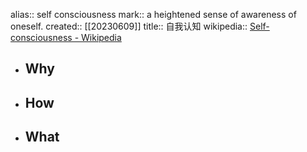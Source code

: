 alias:: self consciousness
mark:: a heightened sense of awareness of oneself.
created:: [[20230609]]
title:: 自我认知
wikipedia:: [Self-consciousness - Wikipedia](https://en.wikipedia.org/wiki/Self-consciousness)
- ## Why
- ## How
- ## What